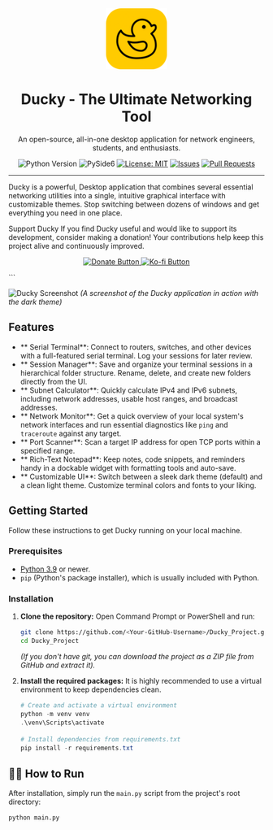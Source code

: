 <div align="center">
  <img src="ducky_icon.png" alt="Ducky Logo" width="120" />
  <h1>Ducky - The Ultimate Networking Tool</h1>
  <p>
    An open-source, all-in-one desktop application for network engineers, students, and enthusiasts.
  </p>
  
  <!-- Badges -->
  <p>
    <img src="https://img.shields.io/badge/Python-3.9+-blue.svg?logo=python&logoColor=yellow" alt="Python Version">
    <img src="https://img.shields.io/badge/Qt_for_Python-PySide6-brightgreen.svg?logo=qt" alt="PySide6">
    <a href="LICENSE"><img src="https://img.shields.io/badge/License-MIT-yellow.svg" alt="License: MIT"></a>
    <a href="https://github.com/<Your-GitHub-Username>/Ducky_Project/issues"><img src="https://img.shields.io/github/issues/Your-GitHub-Username/Ducky_Project" alt="Issues"></a>
    <a href="https://github.com/<Your-GitHub-Username>/Ducky_Project/pulls"><img src="https://img.shields.io/github/issues-pr/Your-GitHub-Username/Ducky_Project" alt="Pull Requests"></a>
  </p>
</div>

---

Ducky is a powerful, Desktop application that combines several essential networking utilities into a single, intuitive graphical interface with customizable themes. Stop switching between dozens of windows and get everything you need in one place.

Support Ducky
If you find Ducky useful and would like to support its development, consider making a donation! Your contributions help keep this project alive and continuously improved.
<p align="center">
<a href="https://www.paypal.com/paypalme/Gtsnobiladze" target="_blank">
<img src="https://img.shields.io/badge/Donate-Support%20Ducky-blueviolet?style=for-the-badge&logo=paypal&logoColor=white" alt="Donate Button">
</a>
<a href="https://ko-fi.com/thecmdguy" target="_blank">
<img src="https://img.shields.io/badge/Ko--fi-Buy%20me%20a%20coffee-ff5e5e?style=for-the-badge&logo=ko-fi&logoColor=white" alt="Ko-fi Button">
</a>
</p>
```

![Ducky Screenshot](https://github.com/thecmdguy/Ducky/blob/main/screen.png?raw=true)
*(A screenshot of the Ducky application in action with the dark theme)*

##  Features

*   ** Serial Terminal**: Connect to routers, switches, and other devices with a full-featured serial terminal. Log your sessions for later review.
*   ** Session Manager**: Save and organize your terminal sessions in a hierarchical folder structure. Rename, delete, and create new folders directly from the UI.
*   ** Subnet Calculator**: Quickly calculate IPv4 and IPv6 subnets, including network addresses, usable host ranges, and broadcast addresses.
*   ** Network Monitor**: Get a quick overview of your local system's network interfaces and run essential diagnostics like `ping` and `traceroute` against any target.
*   ** Port Scanner**: Scan a target IP address for open TCP ports within a specified range.
*   ** Rich-Text Notepad**: Keep notes, code snippets, and reminders handy in a dockable widget with formatting tools and auto-save.
*   ** Customizable UI**: Switch between a sleek dark theme (default) and a clean light theme. Customize terminal colors and fonts to your liking.

##  Getting Started

Follow these instructions to get Ducky running on your local machine.

### Prerequisites

-   [Python 3.9](https://www.python.org/downloads/) or newer.
-   `pip` (Python's package installer), which is usually included with Python.

### Installation

1.  **Clone the repository:**
    Open Command Prompt or PowerShell and run:
    ```bash
    git clone https://github.com/<Your-GitHub-Username>/Ducky_Project.git
    cd Ducky_Project
    ```
    *(If you don't have git, you can download the project as a ZIP file from GitHub and extract it).*

2.  **Install the required packages:**
    It is highly recommended to use a virtual environment to keep dependencies clean.

    ```powershell
    # Create and activate a virtual environment
    python -m venv venv
    .\venv\Scripts\activate
    
    # Install dependencies from requirements.txt
    pip install -r requirements.txt
    ```

## 🏃‍♀️ How to Run

After installation, simply run the `main.py` script from the project's root directory:

```bash
python main.py
